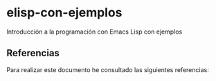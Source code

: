 # elisp-con-ejemplos
Introducción a la programación con Emacs Lisp con ejemplos

## Referencias

Para realizar este documento he consultado las siguientes referencias:
